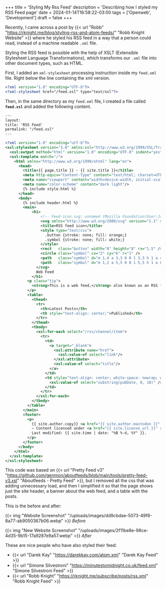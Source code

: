 +++
title = 'Styling My Rss Feed'
description = 'Describing how I styled my RSS Feed page'
date = 2024-01-14T16:58:22-03:00
tags = ['Openweb', 'Development']
draft = false
+++

Recently, I came across a post by {{< url "Robb" "https://rknight.me/blog/styling-rss-and-atom-feeds/" "Robb Knight Website" >}} where he styled his RSS feed in a way that a person could read, instead of a machine readable `.xml` file.

Styling the RSS feed is possible with the help of XSLT (Extensible Stylesheet Language Transformations), which transforms our `.xml` file into other document types, such as HTML.

First, I added an `xml-stylesheet` processing instruction inside my `feed.xml` file. Right below the line containing the xml version.

```xml
<?xml version="1.0" encoding="UTF-8"?>
<?xml-stylesheet href="/feed.xsl" type="text/xsl"?>
```

Then, in the same directory as my `feed.xml` file, I created a file called **`feed.xsl`** and added the following content.

```xml
---
layout:
title: 'RSS Feed'
permalink: "/feed.xsl"
---

<?xml version="1.0" encoding="utf-8"?>
<xsl:stylesheet version="3.0" xmlns:xsl="http://www.w3.org/1999/XSL/Transform" xmlns:atom="http://www.w3.org/2005/Atom" xmlns:dc="http://purl.org/dc/elements/1.1/">
  <xsl:output method="html" version="1.0" encoding="UTF-8" indent="yes"/>
  <xsl:template match="/">
    <html xmlns="http://www.w3.org/1999/xhtml" lang="en">
      <head>
        <title>{{ page.title }} - {{ site.title }}</title>
        <meta http-equiv="Content-Type" content="text/html; charset=UTF-8"/>
        <meta name="viewport" content="width=device-width, initial-scale=1.0"/>
        <meta name="color-scheme" content="dark light"/>
        {% include style.html %}
      </head>
      <body>
        {% include header.html %}
        <main>
            <h1>
                <!-- Feed-icon.svg: unnamed (Mozilla Foundation)User:Jahoe (GPL <http://www.gnu.org/licenses/gpl.html>, LGPL <http://www.gnu.org/licenses/lgpl.html>, MPL 1.1 <https://www.mozilla.org/MPL/1.1/>, MPL 1.1 <https://www.mozilla.org/MPL/1.1/>, GPL <http://www.gnu.org/licenses/gpl.html> or LGPL <http://www.gnu.org/licenses/lgpl.html>), via Wikimedia Commons -->
                <svg xmlns="http://www.w3.org/2000/svg" version="1.1" style="vertical-align: text-bottom; width: 1.2em; height: 1.2em;" id="RSSicon" viewBox="0 0 8 8">
                <title>RSS feed icon</title>
                <style type="text/css">
                  .button {stroke: none; fill: orange;}
                  .symbol {stroke: none; fill: white;}
                </style>
                <rect   class="button" width="8" height="8" rx="1.5" />
                <circle class="symbol" cx="2" cy="6" r="1" />
                <path   class="symbol" d="m 1,4 a 3,3 0 0 1 3,3 h 1 a 4,4 0 0 0 -4,-4 z" />
                <path   class="symbol" d="m 1,2 a 5,5 0 0 1 5,5 h 1 a 6,6 0 0 0 -6,-6 z" />
              </svg>
              Web Feed
            </h1>
          <p class="tip">
            <strong>This is a web feed,</strong> also known as an RSS feed. <strong>Subscribe</strong> by copying the URL <mark>https://abf.li/feed.xml</mark> into your newsreader.
          </p>
          <table>
            <thead>
              <tr>
                <th>Latest Posts</th>
                <th style="text-align: center;">Published</th>
              </tr>
            </thead>
            <tbody>
              <xsl:for-each select="/rss/channel/item">
                <tr>
                  <td>
                    <a target="_blank">
                      <xsl:attribute name="href">
                        <xsl:value-of select="link"/>
                      </xsl:attribute>
                      <xsl:value-of select="title"/>
                    </a>
                  </td>
                  <td style="text-align: center; white-space: nowrap; width: 50px;">
                    <xsl:value-of select="substring(pubDate, 0, 18)" />
                  </td>
                </tr>
              </xsl:for-each>
            </tbody>
          </table>
        </main>
        <footer>
          <p>
            {{ site.author.copy}} <a href="{{ site.author.mastodon }}" rel="me noopener" target="_blank">{{ site.author.name }}</a>
            ~ Content licensed under <a href="{{ site.license_url }}" rel="noopener noreferrer nofollow" target="_blank">{{ site.license }}</a>.<br />
            Last modified: {{ site.time | date: "%B %-d, %Y" }}.
          </p>
        </footer>
      </body>
    </html>
  </xsl:template>
</xsl:stylesheet>
```

This code was based on {{< url "Pretty Feed v3" "https://github.com/genmon/aboutfeeds/blob/main/tools/pretty-feed-v3.xsl" "Aboutfeeds - Pretty Feed" >}}, but I removed all the css that was adding unnecessary load, and then I simplified it so that the page shows just the site header, a banner about the web feed, and a table with the posts.

This is the before and after:

{{< img "Website Screenshot" "/uploads/images/dd9cbdae-5073-49f8-8a77-ab9050367b06.webp" >}}
*Before*

{{< img "New Website Screenshot" "/uploads/images/2f11be8e-98ce-4d35-9b15-17a9287e9a57.webp" >}}
*After*

These are nice people who have also styled their feed:

* {{< url "Darek Kay" "https://darekkay.com/atom.xml" "Darek Kay Feed" >}}
* {{< url "Simone Silvestroni" "https://minutestomidnight.co.uk/feed.xml" "Simone Silvestroni Feed" >}}
* {{< url "Robb Knight" "https://rknight.me/subscribe/posts/rss.xml" "Robb Knight Feed" >}}